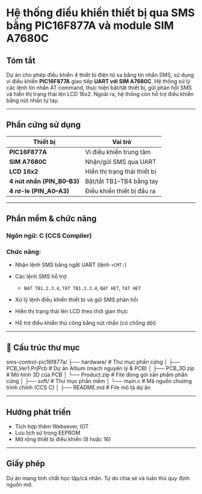 # Hệ thống điều khiển thiết bị qua SMS bằng PIC16F877A và module SIM A7680C

##  Tóm tắt

Dự án cho phép điều khiển 4 thiết bị điện từ xa bằng tin nhắn SMS, sử dụng vi điều khiển **PIC16F877A** giao tiếp **UART với SIM A7680C**. Hệ thống xử lý các lệnh tin nhắn AT command, thực hiện bật/tắt thiết bị, gửi phản hồi SMS và hiển thị trạng thái lên LCD 16x2. Ngoài ra, hệ thống còn hỗ trợ điều khiển bằng nút nhấn tự tay.

---

##  Phần cứng sử dụng

| Thiết bị                    | Vai trò                      |
| --------------------------- | ---------------------------- |
| **PIC16F877A**              | Vi điều khiển trung tâm      |
| **SIM A7680C**              | Nhận/gửi SMS qua UART        |
| **LCD 16x2**                | Hiển thị trạng thái thiết bị |
| **4 nút nhấn (PIN\_B0–B3)** | Bật/tắt TB1–TB4 bằng tay     |
| **4 rơ-le (PIN\_A0–A3)**    | Điều khiển thiết bị đầu ra   |

---

##  Phần mềm & chức năng

### Ngôn ngữ: **C (CCS Compiler)**

### Chức năng:

* Nhận lệnh SMS bằng ngắt UART (lệnh `+CMT:`)
* Các lệnh SMS hỗ trợ:

  * `BAT TB1.2.3.4`, `TAT TB1.2.3.4`, `BAT HET`, `TAT HET`
* Xử lý lệnh điều khiển thiết bị và gửi SMS phản hồi
* Hiển thị trạng thái lên LCD theo thời gian thực
* Hỗ trợ điều khiển thủ công bằng nút nhấn (có chống dội)

---

## 📁 Cấu trúc thư mục

sms-control-pic16f877a/
├── hardware/                  # Thư mục phần cứng
│   ├── PCB_Ver1.PrjPcb        # Dự án Altium (mạch nguyên lý & PCB)
│   ├── PCB_3D.zip             # Mô hình 3D của PCB
│   └── Product.zip            # File đóng gói sản phẩm phần cứng
│
├── soft/                      # Thư mục phần mềm
│   └── main.c                 # Mã nguồn chương trình chính (CCS C)
│
├── README.md                  # File mô tả dự án

---

##  Hướng phát triển

* Tích hợp thêm Websever, IOT
* Lưu lịch sử trong EEPROM
* Mở rộng thiết bị điều khiển (8 hoặc 16)

---

## Giấy phép

Dự án mang tính chất học tập/cá nhân. Tự do chia sẻ và tuân thủ quy định nguồn mở.
